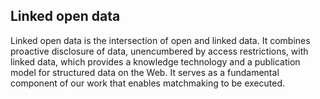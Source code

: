 ## Linked open data

Linked open data is the intersection of open and linked data.
It combines proactive disclosure of data, unencumbered by access restrictions, with linked data, which provides a knowledge technology and a publication model for structured data on the Web.
It serves as a fundamental component of our work that enables matchmaking to be executed.
